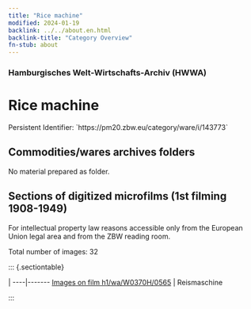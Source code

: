 ```yaml
---
title: "Rice machine"
modified: 2024-01-19
backlink: ../../about.en.html
backlink-title: "Category Overview"
fn-stub: about
---
```


### Hamburgisches Welt-Wirtschafts-Archiv (HWWA)

# Rice machine

<div class="hint">Persistent Identifier: `https://pm20.zbw.eu/category/ware/i/143773`</div>







## Commodities/wares archives folders





No material prepared as folder.



<a id="filmsections" />

## Sections of digitized microfilms (1st filming 1908-1949)

<p>For intellectual property law reasons accessible only from the European Union legal area and from the ZBW reading room.</p>



<p>Total number of images: 32</p>




::: {.sectiontable}

 | 
----|-------
<a class="btn" href="https://pm20.zbw.eu/film/h1/wa/W0370H/0565" rel="nofollow">Images on film h1/wa/W0370H/0565</a> | Reismaschine


:::

















